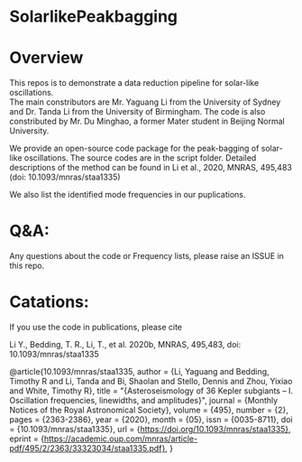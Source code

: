 # SolarlikePeakbagging

# Overview
This repos is to demonstrate a data reduction pipeline for solar-like oscillations.  
The main constributors are Mr. Yaguang Li from the University of Sydney and Dr. Tanda Li from the University of Birmingham. The code is also constributed by Mr. Du Minghao, a former Mater student in Beijing Normal University. 

We provide an open-source code package for the peak-bagging of solar-like oscillations. The source codes are in the script folder. Detailed descriptions of the method can be found in Li et al., 2020, MNRAS, 495,483 (doi: 10.1093/mnras/staa1335)

We also list the identified mode frequencies in our puplications. 

# Q&A:
Any questions about the code or Frequency lists, please raise an ISSUE in this repo. 

# Catations:
If you use the code in publications, please cite  

Li Y., Bedding, T. R., Li, T., et al. 2020b, MNRAS, 495,483, doi: 10.1093/mnras/staa1335

@article{10.1093/mnras/staa1335,
    author = {Li, Yaguang and Bedding, Timothy R and Li, Tanda and Bi, Shaolan and Stello, Dennis and Zhou, Yixiao and White, Timothy R},
    title = "{Asteroseismology of 36 Kepler subgiants – I. Oscillation frequencies, linewidths, and amplitudes}",
    journal = {Monthly Notices of the Royal Astronomical Society},
    volume = {495},
    number = {2},
    pages = {2363-2386},
    year = {2020},
    month = {05},
    issn = {0035-8711},
    doi = {10.1093/mnras/staa1335},
    url = {https://doi.org/10.1093/mnras/staa1335},
    eprint = {https://academic.oup.com/mnras/article-pdf/495/2/2363/33323034/staa1335.pdf},
}




